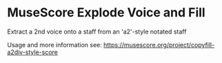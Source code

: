 # MuseScore Explode Voice and Fill
Extract a 2nd voice onto a staff from an 'a2'-style notated staff

Usage and more information see: https://musescore.org/project/copyfill-a2div-style-score